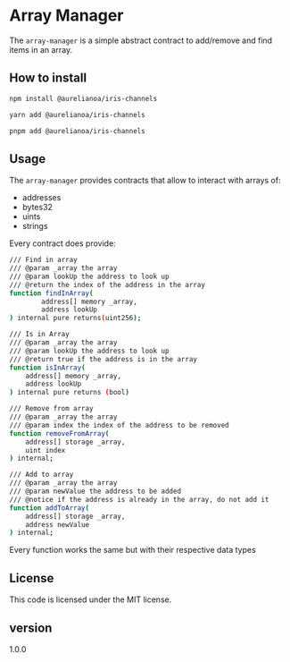 # Array Manager

The `array-manager` is a simple abstract contract to add/remove and find items in an array.

## How to install

```bash
npm install @aurelianoa/iris-channels

yarn add @aurelianoa/iris-channels

pnpm add @aurelianoa/iris-channels
```

## Usage

The `array-manager` provides contracts that allow to interact with arrays of:
- addresses
- bytes32
- uints
- strings

Every contract does provide: 

```bash
/// Find in array
/// @param _array the array
/// @param lookUp the address to look up
/// @return the index of the address in the array
function findInArray(
        address[] memory _array, 
        address lookUp
) internal pure returns(uint256);

/// Is in Array
/// @param _array the array
/// @param lookUp the address to look up
/// @return true if the address is in the array
function isInArray(
    address[] memory _array, 
    address lookUp
) internal pure returns (bool)

/// Remove from array
/// @param _array the array
/// @param index the index of the address to be removed
function removeFromArray(
    address[] storage _array, 
    uint index
) internal;

/// Add to array
/// @param _array the array
/// @param newValue the address to be added
/// @notice if the address is already in the array, do not add it
function addToArray(
    address[] storage _array, 
    address newValue
) internal;
```
Every function works the same but with their respective data types

## License

This code is licensed under the MIT license.

## version
1.0.0